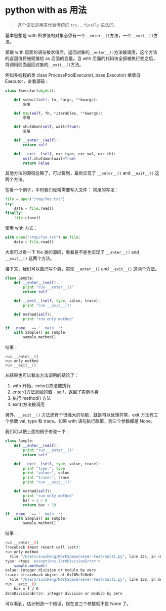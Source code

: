 # python with as 用法

> 这个语法是用来代替传统的 `try...finally` 语法的。 

基本思想是 with 所求值的对象必须有一个`__enter__()`方法，一个`__exit__()`方法。

紧跟 with 后面的语句被求值后，返回对象的`__enter__()`方法被调用，这个方法的返回值将被赋值给 as 后面的变量。当 with 后面的代码块全部被执行完之后，将调用前面返回对象的`__exit__()`方法。

例如多线程的类 class ProcessPoolExecutor(\_base.Executor) 继承自 Executor，查看源码：

```python
class Executor(object):

    def submit(self, fn, *args, **kwargs):
        忽略

    def map(self, fn, *iterables, **kwargs):
        忽略

    def shutdown(self, wait=True):
        忽略

    def __enter__(self):
        return self

    def __exit__(self, exc_type, exc_val, exc_tb):
        self.shutdown(wait=True)
        return False
```

其他方法的源码忽略了，可以看到，最后实现了 `__enter__()` and `__exit__()` 这两个方法。

在看一个例子，平时我们经常需要写入文件：
常用的写法：

```python
file = open("/tmp/foo.txt")
try:
    data = file.read()
finally:
    file.close()
```

使用 with 方式：

```python
with open("/tmp/foo.txt") as file:
    data = file.read()
```

大家可以看一下 file 类的源码，看看是不是也实现了 `__enter__()` and `__exit__()` 这两个方法。

接下来，我们可以自己写个类，实现 `__enter__()` and `__exit__()` 这两个方法。

```python
class Sample:
    def __enter__(self):
        print "run __enter__()"
        return self

    def __exit__(self, type, value, trace):
        print "run __exit__()"

    def method(self):
        print "run only method"

if __name__ == '__main__':
    with Sample() as sample:
        sample.method()
```

结果：

``` shell
run __enter__()
run only method
run __exit__()
```

从结果也可以看出方法调用的结论了：
1. with 开始，enter()方法被执行
2. enter()方法返回的值 - self，返回了实例本身
3. 执行 method() 方法
4. exit()方法被调用

另外，`__exit__()` 方法还有个很强大的功能，就是可以处理异常，exit 方法有三个参数 val, type 和 trace。如果 with 语句执行政策，则三个参数都是 None。

我们可以把上面的例子修改一下：

```python
class Sample:
    def __enter__(self):
        print "run __enter__()"
        return self

    def __exit__(self, type, value, trace):
        print "type:", type
        print "value:", value
        print "trace:", trace
        print "run __exit__()"

    def method(self):
        print "run only method"
        bar = 1 / 0
        return bar + 10

if __name__ == '__main__':
    with Sample() as sample:
        sample.method()
```

结果：

```bash
run __enter__()
Traceback (most recent call last):
run only method
  File "/Users/suncheng/WorkSpace/sever-test/multi.py", line 155, in <module>
type: <type 'exceptions.ZeroDivisionError'>
    sample.method()
value: integer division or modulo by zero
trace: <traceback object at 0x105c7e0e0>
  File "/Users/suncheng/WorkSpace/sever-test/multi.py", line 150, in method
run __exit__()
    bar = 1 / 0
ZeroDivisionError: integer division or modulo by zero
```

可以看到，估计制造一个错误，现在这三个参数就不是 None 了。
